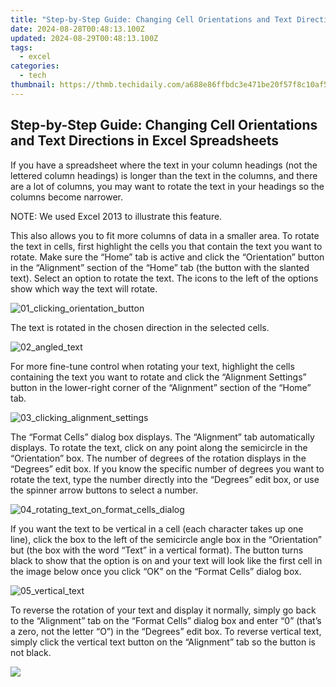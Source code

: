 ```yaml
---
title: "Step-by-Step Guide: Changing Cell Orientations and Text Directions in Excel Spreadsheets"
date: 2024-08-28T00:48:13.100Z
updated: 2024-08-29T00:48:13.100Z
tags:
  - excel
categories:
  - tech
thumbnail: https://thmb.techidaily.com/a688e86ffbdc3e471be20f57f8c10af5824b747637513c90eaa9668068fec723.jpg
---
```


## Step-by-Step Guide: Changing Cell Orientations and Text Directions in Excel Spreadsheets

If you have a spreadsheet where the text in your column headings (not the lettered column headings) is longer than the text in the columns, and there are a lot of columns, you may want to rotate the text in your headings so the columns become narrower.

 NOTE: We used Excel 2013 to illustrate this feature.

 This also allows you to fit more columns of data in a smaller area. To rotate the text in cells, first highlight the cells you that contain the text you want to rotate. Make sure the “Home” tab is active and click the “Orientation” button in the “Alignment” section of the “Home” tab (the button with the slanted text). Select an option to rotate the text. The icons to the left of the options show which way the text will rotate.

![01_clicking_orientation_button](https://static1.howtogeekimages.com/wordpress/wp-content/uploads/2015/09/01_clicking_orientation_button.png) 

 The text is rotated in the chosen direction in the selected cells.

![02_angled_text](https://static1.howtogeekimages.com/wordpress/wp-content/uploads/2015/09/02_angled_text.png) 

 For more fine-tune control when rotating your text, highlight the cells containing the text you want to rotate and click the “Alignment Settings” button in the lower-right corner of the “Alignment” section of the “Home” tab.

![03_clicking_alignment_settings](https://static1.howtogeekimages.com/wordpress/wp-content/uploads/2015/09/03_clicking_alignment_settings.png) 

 The “Format Cells” dialog box displays. The “Alignment” tab automatically displays. To rotate the text, click on any point along the semicircle in the “Orientation” box. The number of degrees of the rotation displays in the “Degrees” edit box. If you know the specific number of degrees you want to rotate the text, type the number directly into the “Degrees” edit box, or use the spinner arrow buttons to select a number.

![04_rotating_text_on_format_cells_dialog](https://static1.howtogeekimages.com/wordpress/wp-content/uploads/2015/09/04_rotating_text_on_format_cells_dialog.png) 

 If you want the text to be vertical in a cell (each character takes up one line), click the box to the left of the semicircle angle box in the “Orientation” but (the box with the word “Text” in a vertical format). The button turns black to show that the option is on and your text will look like the first cell in the image below once you click “OK” on the “Format Cells” dialog box.

![05_vertical_text](https://static1.howtogeekimages.com/wordpress/wp-content/uploads/2015/09/05_vertical_text.png) 

 To reverse the rotation of your text and display it normally, simply go back to the “Alignment” tab on the “Format Cells” dialog box and enter “0” (that’s a zero, not the letter “O”) in the “Degrees” edit box. To reverse vertical text, simply click the vertical text button on the “Alignment” tab so the button is not black.

<ins class="adsbygoogle"
     style="display:block"
     data-ad-format="autorelaxed"
     data-ad-client="ca-pub-7571918770474297"
     data-ad-slot="1223367746"></ins>



<ins class="adsbygoogle"
     style="display:block"
     data-ad-client="ca-pub-7571918770474297"
     data-ad-slot="8358498916"
     data-ad-format="auto"
     data-full-width-responsive="true"></ins>



<!-- affiliate ads begin -->
<a href="https://store.bitdefender.com/affiliate.php?ACCOUNT=BITLATIN&AFFILIATE=108875&PATH=http%3A%2F%2Fwww.bitdefender.com%2Fbusiness%3FAFFILIATE%3D108875%26RESOURCE%3D30%2525%2BOff%2Ball%2BGravityZone%2BProducts"><img src="https://www.bitdefender.com/content/dam/bitdefender/business/campaign/1200X628.png" border="0"></a>
<!-- affiliate ads end -->